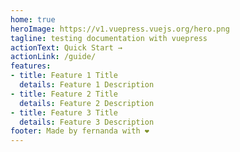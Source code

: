```yaml
---
home: true
heroImage: https://v1.vuepress.vuejs.org/hero.png
tagline: testing documentation with vuepress
actionText: Quick Start →
actionLink: /guide/
features:
- title: Feature 1 Title
  details: Feature 1 Description
- title: Feature 2 Title
  details: Feature 2 Description
- title: Feature 3 Title
  details: Feature 3 Description
footer: Made by fernanda with ❤️
---
```

